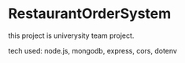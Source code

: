 # RestaurantOrderSystem

this project is univerysity team project.

tech used: node.js, mongodb, express, cors, dotenv
